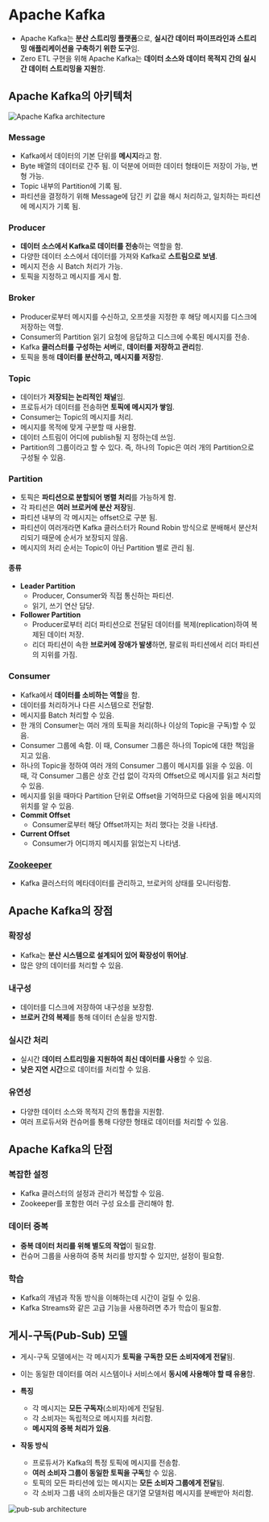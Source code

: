 # Apache Kafka

* Apache Kafka는 **분산 스트리밍 플랫폼**으로, **실시간 데이터 파이프라인과 스트리밍 애플리케이션을 구축하기 위한 도구**임.  
* Zero ETL 구현을 위해 Apache Kafka는 **데이터 소스와 데이터 목적지 간의 실시간 데이터 스트리밍을 지원**함.

## Apache Kafka의 아키텍처

![Apache Kafka architecture](https://github.com/LeeWooJung/ETLtoZeroETL/assets/31682438/c7014fe7-858e-403d-8f33-0c857b089bad)

### Message

* Kafka에서 데이터의 기본 단위를 **메시지**라고 함.
* Byte 배열의 데이터로 간주 됨. 이 덕분에 어떠한 데이터 형태이든 저장이 가능, 변형 가능.
* Topic 내부의 Partition에 기록 됨.
* 파티션을 결정하기 위해 Message에 담긴 키 값을 해시 처리하고, 일치하는 파티션에 메시지가 기록 됨.

### Producer

* **데이터 소스에서 Kafka로 데이터를 전송**하는 역할을 함.
* 다양한 데이터 소스에서 데이터를 가져와 Kafka로 **스트림으로 보냄**.
* 메시지 전송 시 Batch 처리가 가능.
* 토픽을 지정하고 메시지를 게시 함.

### Broker

* Producer로부터 메시지를 수신하고, 오프셋을 지정한 후 해당 메시지를 디스크에 저장하는 역할.
* Consumer의 Partition 읽기 요청에 응답하고 디스크에 수록된 메시지를 전송.
* Kafka **클러스터를 구성하는 서버**로, **데이터를 저장하고 관리**함.
* 토픽을 통해 **데이터를 분산하고, 메시지를 저장**함.

### Topic

* 데이터가 **저장되는 논리적인 채널**임.
* 프로듀서가 데이터를 전송하면 **토픽에 메시지가 쌓임**.
* Consumer는 Topic의 메시지를 처리.
* 메시지를 목적에 맞게 구분할 때 사용함.
* 데이터 스트림이 어디에 publish될 지 정하는데 쓰임.
* Partition의 그룹이라고 할 수 있다. 즉, 하나의 Topic은 여러 개의 Partition으로 구성될 수 있음.

### Partition

* 토픽은 **파티션으로 분할되어 병렬 처리**를 가능하게 함.
* 각 파티션은 **여러 브로커에 분산 저장**됨.
* 파티션 내부의 각 메시지는 offset으로 구분 됨.
* 파티션이 여러개라면 Kafka 클러스터가 Round Robin 방식으로 분배해서 분산처리되기 때문에 순서가 보장되지 않음.
* 메시지의 처리 순서는 Topic이 아닌 Partition 별로 관리 됨.

#### 종류

* **Leader Partition**
    - Producer, Consumer와 직접 통신하는 파티션.
    -  읽기, 쓰기 연산 담당.
* **Follower Partition**
    - Producer로부터 리더 파티션으로 전달된 데이터를 복제(replication)하여 복제된 데이터 저장.
    - 리더 파티션이 속한 **브로커에 장애가 발생**하면, 팔로워 파티션에서 리더 파티션의 지위를 가짐.

### Consumer

* Kafka에서 **데이터를 소비하는 역할**을 함.
* 데이터를 처리하거나 다른 시스템으로 전달함.
* 메시지를 Batch 처리할 수 있음.
* 한 개의 Consumer는 여러 개의 토픽을 처리(하나 이상의 Topic을 구독)할 수 있음.
* Consumer 그룹에 속함. 이 때, Consumer 그룹은 하나의 Topic에 대한 책임을 지고 있음.
* 하나의 Topic을 정하여 여러 개의 Consumer 그룹이 메시지를 읽을 수 있음. 이 때, 각 Consumer 그룹은 상호 간섭 없이 각자의 Offset으로 메시지를 읽고 처리할 수 있음.
* 메시지를 읽을 때마다 Partition 단위로 Offset을 기억하므로 다음에 읽을 메시지의 위치를 알 수 있음.
* **Commit Offset**  
    - Consumer로부터 해당 Offset까지는 처리 했다는 것을 나타냄.
* **Current Offset**  
    - Consumer가 어디까지 메시지를 읽었는지 나타냄.

### [Zookeeper](https://github.com/LeeWooJung/ETLtoZeroETL/tree/main/5.%20ZeroETL/5-1.%20Apache%20Kafka/5-1-1.%20Zookeeper)

* Kafka 클러스터의 메타데이터를 관리하고, 브로커의 상태를 모니터링함.

## Apache Kafka의 장점

### 확장성

* Kafka는 **분산 시스템으로 설계되어 있어 확장성이 뛰어남**.
* 많은 양의 데이터를 처리할 수 있음.

### 내구성

* 데이터를 디스크에 저장하여 내구성을 보장함.
* **브로커 간의 복제**를 통해 데이터 손실을 방지함.

### 실시간 처리

* 실시간 **데이터 스트리밍을 지원하여 최신 데이터를 사용**할 수 있음.
* **낮은 지연 시간**으로 데이터를 처리할 수 있음.

### 유연성

* 다양한 데이터 소스와 목적지 간의 통합을 지원함.
* 여러 프로듀서와 컨슈머를 통해 다양한 형태로 데이터를 처리할 수 있음.

## Apache Kafka의 단점

### 복잡한 설정

* Kafka 클러스터의 설정과 관리가 복잡할 수 있음.
* Zookeeper를 포함한 여러 구성 요소를 관리해야 함.

### 데이터 중복

* **중복 데이터 처리를 위해 별도의 작업**이 필요함.
* 컨슈머 그룹을 사용하여 중복 처리를 방지할 수 있지만, 설정이 필요함.

### 학습

* Kafka의 개념과 작동 방식을 이해하는데 시간이 걸릴 수 있음.
* Kafka Streams와 같은 고급 기능을 사용하려면 추가 학습이 필요함.

## 게시-구독(Pub-Sub) 모델

* 게시-구독 모델에서는 각 메시지가 **토픽을 구독한 모든 소비자에게 전달**됨.  
* 이는 동일한 데이터를 여러 시스템이나 서비스에서 **동시에 사용해야 할 때 유용**함.

* **특징**
    * 각 메시지는 **모든 구독자**(소비자)에게 전달됨.
    * 각 소비자는 독립적으로 메시지를 처리함.
    * **메시지의 중복 처리가 있음**.

* **작동 방식**
    * 프로듀서가 Kafka의 특정 토픽에 메시지를 전송함.
    * **여러 소비자 그룹이 동일한 토픽을 구독**할 수 있음.
    * 토픽의 모든 파티션에 있는 메시지는 **모든 소비자 그룹에게 전달**됨.
    * 각 소비자 그룹 내의 소비자들은 대기열 모델처럼 메시지를 분배받아 처리함.

![pub-sub architecture](https://github.com/LeeWooJung/AWS-SAA-C03/assets/31682438/9ba99894-50a4-48c2-8819-f9c002efbe03)
